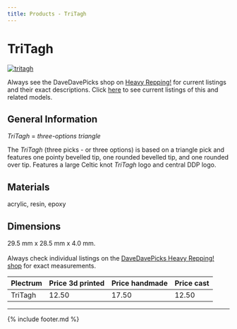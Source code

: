 ```yaml
---
title: Products - TriTagh
---
```

# TriTagh

[![tritagh](../../assets/images/tritagh.jpg "Tritagh")](/picks/tritagh)

Always see the DaveDavePicks shop on [Heavy Repping!](https://www.heavyrepping.com/shop/store/davedavepicks/) for current listings and their exact descriptions. Click [here](https://heavyrepping.com/davedavepicks/?s=TriTagh&post_type=product) to see current listings of this and related models.

## General Information
*TriTagh* = *three-options triangle*

The *TriTagh* (three picks - or three options) is based on a triangle pick and features one pointy bevelled tip, one rounded bevelled tip, and one rounded over tip. Features a large Celtic knot *TriTagh* logo and central DDP logo.

## Materials
acrylic, resin, epoxy

## Dimensions
29.5 mm x 28.5 mm x 4.0 mm.<br/><br/>Always check individual listings on the [DaveDavePicks Heavy Repping! shop](https://www.heavyrepping.com/shop/store/davedavepicks/) for exact measurements.

| **Plectrum**                                        | **Price 3d printed**   | **Price handmade**   | **Price cast**   |
|:----------------------------------------------------|:-----------------------|:---------------------|:-----------------|
| TriTagh                                          | 12.50               | 17.50             | 12.50         |

---

{% include footer.md %}
